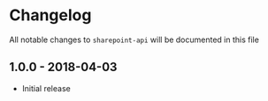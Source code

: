 # Changelog

All notable changes to `sharepoint-api` will be documented in this file

## 1.0.0 - 2018-04-03

- Initial release
